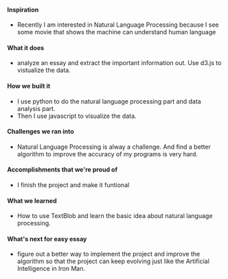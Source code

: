 #### Inspiration
- Recently I am interested in Natural Language Processing because I see some movie that shows the machine can understand human language

#### What it does
- analyze an essay and extract the important information out. Use d3.js to vistualize the data.

#### How we built it
- I use python to do the natural language processing part and data analysis part.
- Then I use javascript to visualize the data.

#### Challenges we ran into
- Natural Language Processing is alway a challenge. And find a better algorithm to improve the accuracy of my programs is very hard.

#### Accomplishments that we're proud of
- I finish the project and make it funtional

#### What we learned
- How to use TextBlob and learn the basic idea about natural language processing. 

#### What's next for easy essay 
- figure out a better way to implement the project and improve the algorithm so that the project can keep evolving just like the Artificial Intelligence in Iron Man.